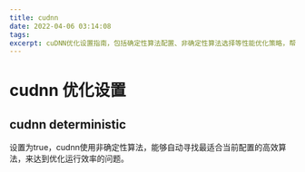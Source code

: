 ```yaml
---
title: cudnn
date: 2022-04-06 03:14:08
tags:
excerpt: cuDNN优化设置指南，包括确定性算法配置、非确定性算法选择等性能优化策略，帮助提升深度学习模型在NVIDIA GPU上的运行效率。
---
```


# cudnn 优化设置

## cudnn deterministic
设置为true，cudnn使用非确定性算法，能够自动寻找最适合当前配置的高效算法，来达到优化运行效率的问题。